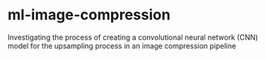 # ml-image-compression
Investigating the process of creating a convolutional neural network (CNN) model for the upsampling process in an image compression pipeline 
